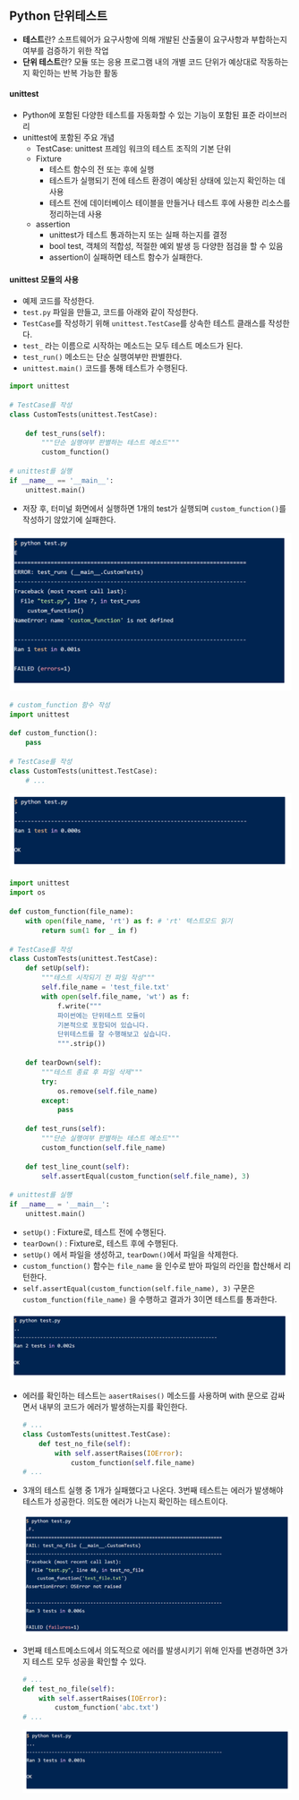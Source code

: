 ## Python 단위테스트

- **테스트**란? 소프트웨어가 요구사항에 의해 개발된 산출물이 요구사항과 부합하는지 여부를 검증하기 위한 작업
- **단위 테스트**란? 모듈 또는 응용 프로그램 내의 개별 코드 단위가 예상대로 작동하는지 확인하는 반복 가능한 활동

#### unittest

- Python에 포함된 다양한 테스트를 자동화할 수 있는 기능이 포함된 표준 라이브러리
- unittest에 포함된 주요 개념
  - TestCase: unittest 프레임 워크의 테스트 조직의 기본 단위
  - Fixture
    - 테스트 함수의 전 또는 후에 실행
    - 테스트가 실행되기 전에 테스트 환경이 예상된 상태에 있는지 확인하는 데 사용
    - 테스트 전에 데이터베이스 테이블을 만들거나 테스트 후에 사용한 리소스를 정리하는데 사용
  - assertion
    - unittest가 테스트 통과하는지 또는 실패 하는지를 결정
    - bool test, 객체의 적합성, 적절한 예외 발생 등 다양한 점검을 할 수 있음
    - assertion이 실패하면 테스트 함수가 실패한다.

#### unittest 모듈의 사용

- 예제 코드를 작성한다.
- `test.py` 파일을 만들고, 코드를 아래와 같이 작성한다.
- `TestCase`를 작성하기 위해 `unittest.TestCase`를 상속한 테스트 클래스를 작성한다.
- `test_` 라는 이름으로 시작하는 메소드는 모두 테스트 메소드가 된다.
- `test_run()` 메소드는 단순 실행여부만 판별한다.
- `unittest.main()` 코드를 통해 테스트가 수행된다.

```python
import unittest

# TestCase를 작성
class CustomTests(unittest.TestCase):
    
    def test_runs(self):
        """단순 실행여부 판별하는 테스트 메소드"""
        custom_function()
        
# unittest를 실행
if __name__ == '__main__':
    unittest.main()
```

- 저장 후, 터미널 화면에서 실행하면 1개의 test가 실행되며 `custom_function()`를 작성하기 않았기에 실패한다.

![image-20200202234007777](images\image-20200202234007777.png)

```python
# custom_function 함수 작성
import unittest

def custom_function():
    pass

# TestCase를 작성
class CustomTests(unittest.TestCase):
    # ...
```

![image-20200202234206421](images\image-20200202234206421.png)

```python
import unittest
import os

def custom_function(file_name):
    with open(file_name, 'rt') as f: # 'rt' 텍스트모드 읽기
        return sum(1 for _ in f)
    
# TestCase를 작성
class CustomTests(unittest.TestCase):
    def setUp(self):
        """테스트 시작되기 전 파일 작성"""
        self.file_name = 'test_file.txt'
        with open(self.file_name, 'wt') as f:
            f.write("""
            파이썬에는 단위테스트 모듈이
            기본적으로 포함되어 있습니다.
            단위테스트를 잘 수행해보고 싶습니다.
            """.strip())
            
    def tearDown(self):
        """테스트 종료 후 파일 삭제"""
        try:
            os.remove(self.file_name)
        except:
            pass
        
    def test_runs(self):
        """단순 실행여부 판별하는 테스트 메소드"""
        custom_function(self.file_name)
        
    def test_line_count(self):
        self.assertEqual(custom_function(self.file_name), 3)
        
# unittest를 실행
if __name__ = '__main__':
    unittest.main()
```

- `setUp()` : Fixture로, 테스트 전에 수행된다.
- `tearDown()` : Fixture로, 테스트 후에 수행된다.
- `setUp()` 에서 파일을 생성하고, `tearDown()`에서 파일을 삭제한다.
- `custom_function()` 함수는 `file_name` 을 인수로 받아 파일의 라인을 합산해서 리턴한다.
- `self.assertEqual(custom_function(self.file_name), 3)` 구문은 `custom_function(file_name)` 을 수행하고 결과가 3이면 테스트를 통과한다.

![image-20200203234732866](images\image-20200203234732866.png)

- 에러를 확인하는 테스트는 `aasertRaises()` 메소드를 사용하며 with 문으로 감싸면서 내부의 코드가 에러가 발생하는지를 확인한다.

  ```python
  # ...
  class CustomTests(unittest.TestCase):
      def test_no_file(self):
          with self.assertRaises(IOError):
              custom_function(self.file_name)
  # ...
  ```

- 3개의 테스트 실행 중 1개가 실패했다고 나온다. 3번째 테스트는 에러가 발생해야 테스트가 성공한다. 의도한 에러가 나는지 확인하는 테스트이다.

  ![image-20200203235149960](images\image-20200203235149960.png)

- 3번째 테스트메소드에서 의도적으로 에러를 발생시키기 위해 인자를 변경하면 3가지 테스트 모두 성공을 확인할 수 있다.

  ```python
  # ...
  def test_no_file(self):
      with self.assertRaises(IOError):
          custom_function('abc.txt')
  # ...
  ```

  ![image-20200203235455617](images\image-20200203235455617.png)


